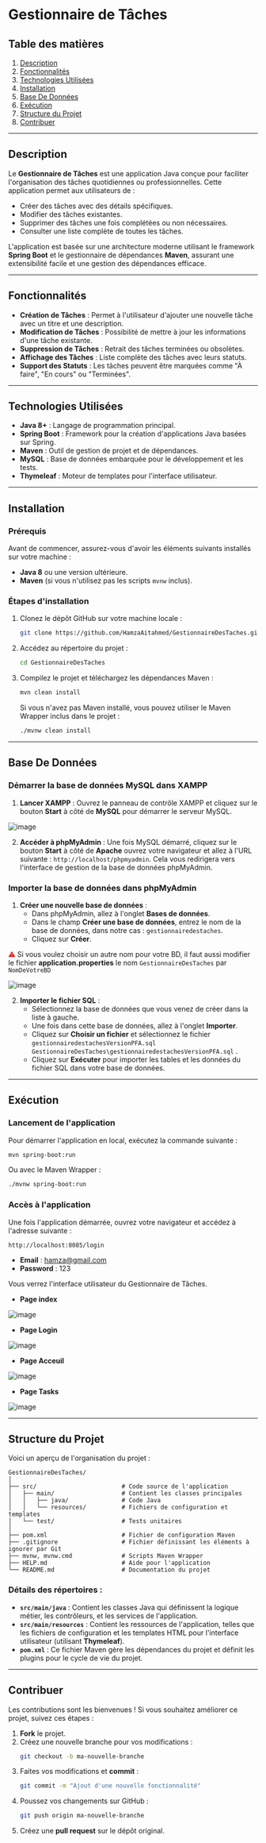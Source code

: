 
# Gestionnaire de Tâches

## Table des matières
1. [Description](#description)
2. [Fonctionnalités](#fonctionnalités)
3. [Technologies Utilisées](#technologies-utilisées)
4. [Installation](#installation)
5. [Base De Données](#base-de-données)
6. [Exécution](#exécution)
7. [Structure du Projet](#structure-du-projet)
8. [Contribuer](#contribuer)

---

## Description
Le **Gestionnaire de Tâches** est une application Java conçue pour faciliter l'organisation des tâches quotidiennes ou professionnelles. Cette application permet aux utilisateurs de :
- Créer des tâches avec des détails spécifiques.
- Modifier des tâches existantes.
- Supprimer des tâches une fois complétées ou non nécessaires.
- Consulter une liste complète de toutes les tâches.

L'application est basée sur une architecture moderne utilisant le framework **Spring Boot** et le gestionnaire de dépendances **Maven**, assurant une extensibilité facile et une gestion des dépendances efficace.

---

## Fonctionnalités
- **Création de Tâches** : Permet à l'utilisateur d'ajouter une nouvelle tâche avec un titre et une description.
- **Modification de Tâches** : Possibilité de mettre à jour les informations d'une tâche existante.
- **Suppression de Tâches** : Retrait des tâches terminées ou obsolètes.
- **Affichage des Tâches** : Liste complète des tâches avec leurs statuts.
- **Support des Statuts** : Les tâches peuvent être marquées comme "À faire", "En cours" ou "Terminées".

---

## Technologies Utilisées
- **Java 8+** : Langage de programmation principal.
- **Spring Boot** : Framework pour la création d'applications Java basées sur Spring.
- **Maven** : Outil de gestion de projet et de dépendances.
- **MySQL** : Base de données embarquée pour le développement et les tests.
- **Thymeleaf** : Moteur de templates pour l'interface utilisateur.

---

## Installation
### Prérequis
Avant de commencer, assurez-vous d'avoir les éléments suivants installés sur votre machine :
- **Java 8** ou une version ultérieure.
- **Maven** (si vous n'utilisez pas les scripts `mvnw` inclus).

### Étapes d'installation
1. Clonez le dépôt GitHub sur votre machine locale :
   ```bash
   git clone https://github.com/HamzaAitahmed/GestionnaireDesTaches.git
   ```
2. Accédez au répertoire du projet :
   ```bash
   cd GestionnaireDesTaches
   ```

3. Compilez le projet et téléchargez les dépendances Maven :
   ```bash
   mvn clean install
   ```

   Si vous n'avez pas Maven installé, vous pouvez utiliser le Maven Wrapper inclus dans le projet :
   ```bash
   ./mvnw clean install
   ```

---

## Base De Données
### Démarrer la base de données MySQL dans XAMPP

1. **Lancer XAMPP** : Ouvrez le panneau de contrôle XAMPP et cliquez sur le bouton **Start** à côté de **MySQL** pour démarrer le serveur MySQL.

![image](https://github.com/user-attachments/assets/c0a79d9c-e2e4-43a2-affc-ab96138b9b0a)


2. **Accéder à phpMyAdmin** : Une fois MySQL démarré, cliquez sur le bouton **Start** à côté de **Apache**  ouvrez votre navigateur et allez à l'URL suivante : `http://localhost/phpmyadmin`. Cela vous redirigera vers l'interface de gestion de la base de données phpMyAdmin.

### Importer la base de données dans phpMyAdmin

1. **Créer une nouvelle base de données** :
   - Dans phpMyAdmin, allez à l'onglet **Bases de données**.
   - Dans le champ **Créer une base de données**, entrez le nom de la base de données, dans notre cas : `gestionnairedestaches`.
   - Cliquez sur **Créer**.

<span style="color:red;">&#9888;</span> Si vous voulez choisir un autre nom pour votre BD, il faut aussi modifier le fichier **application.properties** le nom `GestionnaireDesTaches` par `NomDeVotreBD`

![image](https://github.com/user-attachments/assets/86eb37fb-60a5-4940-9811-f4cade71a430)


2. **Importer le fichier SQL** :
   - Sélectionnez la base de données que vous venez de créer dans la liste à gauche.
   - Une fois dans cette base de données, allez à l'onglet **Importer**.
   - Cliquez sur **Choisir un fichier** et sélectionnez le fichier `gestionnairedestachesVersionPFA.sql` `GestionnaireDesTaches\gestionnairedestachesVersionPFA.sql` .
   - Cliquez sur **Exécuter** pour importer les tables et les données du fichier SQL dans votre base de données.

---

## Exécution
### Lancement de l'application
Pour démarrer l'application en local, exécutez la commande suivante :
```bash
mvn spring-boot:run
```

Ou avec le Maven Wrapper :
```bash
./mvnw spring-boot:run
```

### Accès à l'application
Une fois l'application démarrée, ouvrez votre navigateur et accédez à l'adresse suivante :
```
http://localhost:8085/login
```

- **Email**    : hamza@gmail.com
- **Password** : 123

Vous verrez l'interface utilisateur du Gestionnaire de Tâches.
- **Page index** 

![image](https://github.com/user-attachments/assets/e52ae765-b12e-43b9-a94f-79b6d7597e6d)

- **Page Login**
  
![image](https://github.com/user-attachments/assets/b74bf05e-9df5-4a4a-9bfa-4eeaf9a7e942)

- **Page Acceuil** 

![image](https://github.com/user-attachments/assets/dd2fc22a-0c1f-4f93-a886-0c80c79029b9)

- **Page Tasks**
  
![image](https://github.com/user-attachments/assets/cf508dd3-0047-4740-a68a-0e81dbae46f8)


---

## Structure du Projet
Voici un aperçu de l'organisation du projet :

```plaintext
GestionnaireDesTaches/
│
├── src/                        # Code source de l'application
│   ├── main/                   # Contient les classes principales
│   │   ├── java/               # Code Java
│   │   └── resources/          # Fichiers de configuration et templates
│   └── test/                   # Tests unitaires
│
├── pom.xml                     # Fichier de configuration Maven
├── .gitignore                  # Fichier définissant les éléments à ignorer par Git
├── mvnw, mvnw.cmd              # Scripts Maven Wrapper
├── HELP.md                     # Aide pour l'application
└── README.md                   # Documentation du projet
```

### Détails des répertoires :
- **`src/main/java`** : Contient les classes Java qui définissent la logique métier, les contrôleurs, et les services de l'application.
- **`src/main/resources`** : Contient les ressources de l'application, telles que les fichiers de configuration et les templates HTML pour l'interface utilisateur (utilisant **Thymeleaf**).
- **`pom.xml`** : Ce fichier Maven gère les dépendances du projet et définit les plugins pour le cycle de vie du projet.

---

## Contribuer
Les contributions sont les bienvenues ! Si vous souhaitez améliorer ce projet, suivez ces étapes :
1. **Fork** le projet.
2. Créez une nouvelle branche pour vos modifications :
   ```bash
   git checkout -b ma-nouvelle-branche 
   ```
3. Faites vos modifications et **commit** :
   ```bash
   git commit -m "Ajout d'une nouvelle fonctionnalité"
   ```
4. Poussez vos changements sur GitHub :
   ```bash
   git push origin ma-nouvelle-branche
   ```
5. Créez une **pull request** sur le dépôt original.
